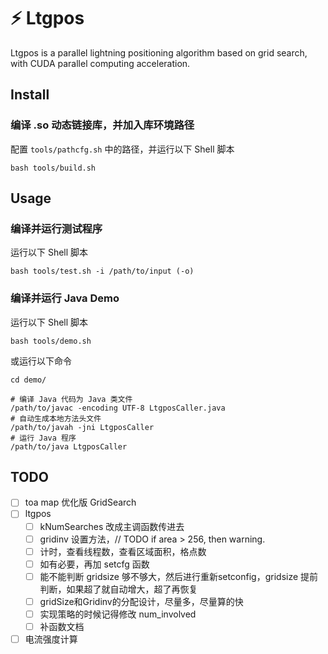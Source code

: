 # ⚡️ Ltgpos

Ltgpos is a parallel lightning positioning algorithm based on grid search, with CUDA parallel computing acceleration.

## Install

### 编译 .so 动态链接库，并加入库环境路径

配置 `tools/pathcfg.sh` 中的路径，并运行以下 Shell 脚本

```shell
bash tools/build.sh
```

## Usage

### 编译并运行测试程序

运行以下 Shell 脚本

```shell
bash tools/test.sh -i /path/to/input (-o)
```

### 编译并运行 Java Demo

运行以下 Shell 脚本

```shell
bash tools/demo.sh
```

或运行以下命令

```shell
cd demo/

# 编译 Java 代码为 Java 类文件
/path/to/javac -encoding UTF-8 LtgposCaller.java
# 自动生成本地方法头文件
/path/to/javah -jni LtgposCaller
# 运行 Java 程序
/path/to/java LtgposCaller
```

## TODO
- [ ] toa map 优化版 GridSearch
- [ ] ltgpos
  - [ ] kNumSearches 改成主调函数传进去
  - [ ] gridinv 设置方法，// TODO if area > 256, then warning.
  - [ ] 计时，查看线程数，查看区域面积，格点数
  - [ ] 如有必要，再加 setcfg 函数
  - [ ] 能不能判断 gridsize 够不够大，然后进行重新setconfig，gridsize 提前判断，如果超了就自动增大，超了再恢复
  - [ ] gridSize和Gridinv的分配设计，尽量多，尽量算的快
  - [ ] 实现策略的时候记得修改 num_involved
  - [ ] 补函数文档
- [ ] 电流强度计算
